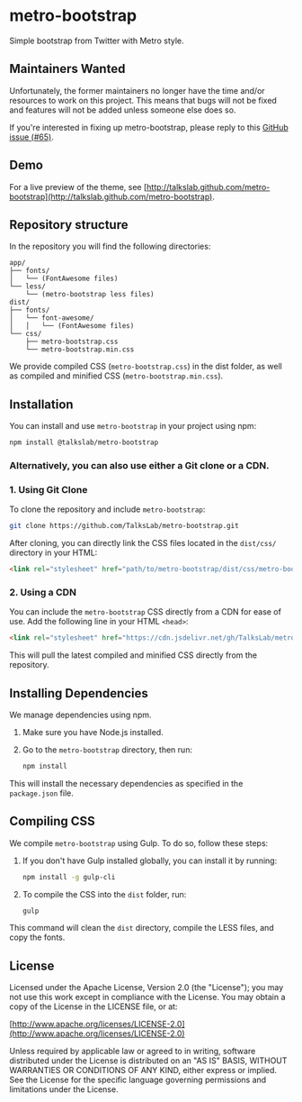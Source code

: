 ﻿# metro-bootstrap

Simple bootstrap from Twitter with Metro style.



## Maintainers Wanted

Unfortunately, the former maintainers no longer have the time and/or resources to work on this project. This means that bugs will not be fixed and features will not be added unless someone else does so.

If you're interested in fixing up metro-bootstrap, please reply to this [GitHub issue (#65)](https://github.com/TalksLab/metro-bootstrap/issues/65).

## Demo

For a live preview of the theme, see [http://talkslab.github.com/metro-bootstrap](http://talkslab.github.com/metro-bootstrap).

## Repository structure

In the repository you will find the following directories:

    app/
    ├── fonts/
    │   └── (FontAwesome files)
    └── less/
        └── (metro-bootstrap less files)
    dist/
    ├── fonts/
    │   └── font-awesome/
    │   │   └── (FontAwesome files)
    └── css/
        ├── metro-bootstrap.css
        └── metro-bootstrap.min.css

We provide compiled CSS (`metro-bootstrap.css`) in the dist folder, as well as compiled and minified CSS (`metro-bootstrap.min.css`).

## Installation

You can install and use `metro-bootstrap` in your project using npm:

```bash
npm install @talkslab/metro-bootstrap
```

### Alternatively, you can also use either a **Git clone** or a **CDN**.

### 1. Using Git Clone

To clone the repository and include `metro-bootstrap`:

```bash
git clone https://github.com/TalksLab/metro-bootstrap.git
```

After cloning, you can directly link the CSS files located in the `dist/css/` directory in your HTML:

```html
<link rel="stylesheet" href="path/to/metro-bootstrap/dist/css/metro-bootstrap.min.css">
```

### 2. Using a CDN

You can include the `metro-bootstrap` CSS directly from a CDN for ease of use. Add the following line in your HTML `<head>`:

```html
<link rel="stylesheet" href="https://cdn.jsdelivr.net/gh/TalksLab/metro-bootstrap@master/dist/css/metro-bootstrap.min.css">
```

This will pull the latest compiled and minified CSS directly from the repository.

## Installing Dependencies

We manage dependencies using npm. 

1. Make sure you have Node.js installed.
2. Go to the `metro-bootstrap` directory, then run:

   ```bash
   npm install
   ```

This will install the necessary dependencies as specified in the `package.json` file.

## Compiling CSS

We compile `metro-bootstrap` using Gulp. To do so, follow these steps:

1. If you don't have Gulp installed globally, you can install it by running:

   ```bash
   npm install -g gulp-cli
   ```

2. To compile the CSS into the `dist` folder, run:

   ```bash
   gulp
   ```

This command will clean the `dist` directory, compile the LESS files, and copy the fonts.

## License

Licensed under the Apache License, Version 2.0 (the "License"); you may not use this work except in compliance with the License. You may obtain a copy of the License in the LICENSE file, or at:

[http://www.apache.org/licenses/LICENSE-2.0](http://www.apache.org/licenses/LICENSE-2.0)

Unless required by applicable law or agreed to in writing, software distributed under the License is distributed on an "AS IS" BASIS, WITHOUT WARRANTIES OR CONDITIONS OF ANY KIND, either express or implied. See the License for the specific language governing permissions and limitations under the License.

